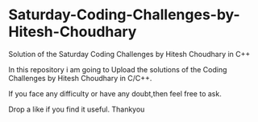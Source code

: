 # Saturday-Coding-Challenges-by-Hitesh-Choudhary
Solution of the Saturday Coding Challenges by Hitesh Choudhary in C++

In this repository i am going to Upload the solutions of the Coding Challenges by Hitesh Choudhary in C/C++.

If you face any difficulty or have any doubt,then feel free to ask.

Drop a like if you find it useful.
Thankyou
